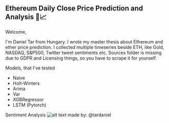 ## Ethereum Daily Close Price Prediction and Analysis 🚀📈



Welcome,

I'm Daniel Tar from Hungary. I wrote my master thesis about Ethereum and ether price prediction. 
I collected multiple timeseries beside ETH, like Gold, NASDAQ, S&P500, Twitter tweet sentiments etc.
Sources folder is missing due to GDPR and Licensing things, so you have to scrape it for yourself. 

Models, that I've tested
- Naive
- Holt-Winters
- Arima
- Var
- XGBRegressor
- LSTM (Pytorch)

Sentiment Analysis
![alt text]((https://github.com/flamenco18/ethereum_analysis/blob/main/readme_photo.png)https://github.com/flamenco18/ethereum_analysis/blob/main/readme_photo.png)
made by: @tardaniel
